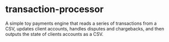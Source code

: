 # transaction-processor
A simple toy payments engine that reads a series of transactions from a CSV, updates client accounts, handles disputes and chargebacks, and then outputs the state of clients accounts as a CSV.
